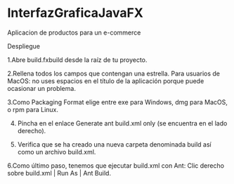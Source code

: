 # InterfazGraficaJavaFX
Aplicacion de productos para un e-commerce

Despliegue

1.Abre build.fxbuild desde la raíz de tu proyecto.

2.Rellena todos los campos que contengan una estrella. Para usuarios de MacOS: no uses espacios en el título de la aplicación porque puede ocasionar un problema.

3.Como Packaging Format elige entre exe para Windows, dmg para MacOS, o rpm para Linux.

4. Pincha en el enlace Generate ant build.xml only (se encuentra en el lado derecho).


5. Verifica que se ha creado una nueva carpeta denominada build así como un archivo build.xml.

6.Como último paso, tenemos que ejecutar build.xml con Ant: Clic derecho sobre build.xml | Run As | Ant Build.
